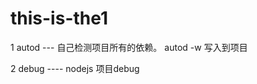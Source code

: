 # this-is-the1
1
    autod --- 自己检测项目所有的依赖。
     autod -w   写入到项目

2   debug ----  nodejs  项目debug
   
